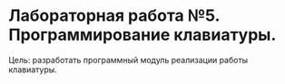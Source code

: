 # Лабораторная работа №5. Программирование клавиатуры.

Цель: разработать программный модуль реализации работы клавиатуры.
